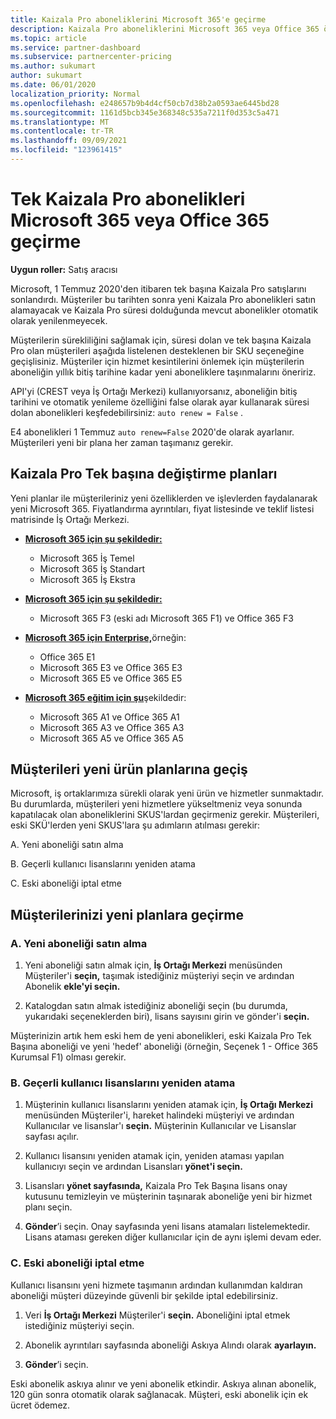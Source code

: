 ```yaml
---
title: Kaizala Pro aboneliklerini Microsoft 365'e geçirme
description: Kaizala Pro aboneliklerini Microsoft 365 veya Office 365 öğrenin. Müşterilerinize geçiş hakkında daha fazla ayrıntı için bu makaleyi okuyun.
ms.topic: article
ms.service: partner-dashboard
ms.subservice: partnercenter-pricing
ms.author: sukumart
author: sukumart
ms.date: 06/01/2020
localization_priority: Normal
ms.openlocfilehash: e248657b9b4d4cf50cb7d38b2a0593ae6445bd28
ms.sourcegitcommit: 1161d5bcb345e368348c535a7211f0d353c5a471
ms.translationtype: MT
ms.contentlocale: tr-TR
ms.lasthandoff: 09/09/2021
ms.locfileid: "123961415"
---
```

# <a name="migrate-kaizala-pro-standalone-subscriptions-to-microsoft-365-or-office-365-versions"></a>Tek Kaizala Pro abonelikleri Microsoft 365 veya Office 365 geçirme

**Uygun roller:** Satış aracısı

Microsoft, 1 Temmuz 2020'den itibaren tek başına Kaizala Pro satışlarını sonlandırdı. Müşteriler bu tarihten sonra yeni Kaizala Pro abonelikleri satın alamayacak ve Kaizala Pro süresi dolduğunda mevcut abonelikler otomatik olarak yenilenmeyecek.

Müşterilerin sürekliliğini sağlamak için, süresi dolan ve tek başına Kaizala Pro olan müşterileri aşağıda listelenen desteklenen bir SKU seçeneğine geçişlisiniz. Müşteriler için hizmet kesintilerini önlemek için müşterilerin aboneliğin yıllık bitiş tarihine kadar yeni aboneliklere taşınmalarını öneririz.

API'yi (CREST veya İş Ortağı Merkezi) kullanıyorsanız, aboneliğin bitiş tarihini ve otomatik yenileme özelliğini false olarak ayar kullanarak süresi dolan abonelikleri keşfedebilirsiniz: `auto renew = False` .

E4 abonelikleri 1 Temmuz `auto renew=False` 2020'de olarak ayarlanır. Müşterileri yeni bir plana her zaman taşımanız gerekir.

## <a name="kaizala-pro-standalone-replacement-plans"></a>Kaizala Pro Tek başına değiştirme planları

Yeni planlar ile müşterileriniz yeni özelliklerden ve işlevlerden faydalanarak yeni Microsoft 365. Fiyatlandırma ayrıntıları, fiyat listesinde ve teklif listesi matrisinde İş Ortağı Merkezi.

- [**Microsoft 365 için şu şekildedir:**](https://www.microsoft.com/microsoft-365/compare-all-microsoft-365-products?&activetab=tab:primaryr2)  
   - Microsoft 365 İş Temel
   - Microsoft 365 İş Standart
   - Microsoft 365 İş Ekstra
    
- [**Microsoft 365 için şu şekildedir:**](https://www.microsoft.com/microsoft-365/microsoft-365-enterprise-f3?activetab=pivot:overviewtab)
   - Microsoft 365 F3 (eski adı Microsoft 365 F1) ve Office 365 F3
    
- [**Microsoft 365 için Enterprise,**](https://www.microsoft.com/microsoft-365/compare-microsoft-365-enterprise-plans)örneğin: 
   - Office 365 E1
   - Microsoft 365 E3 ve Office 365 E3
   - Microsoft 365 E5 ve Office 365 E5

- [**Microsoft 365 eğitim için şu**](https://www.microsoft.com/education/buy-license/microsoft365)şekildedir: 
    - Microsoft 365 A1 ve Office 365 A1
    - Microsoft 365 A3 ve Office 365 A3
    - Microsoft 365 A5 ve Office 365 A5

## <a name="transition-customers-to-new-product-plans"></a>Müşterileri yeni ürün planlarına geçiş

Microsoft, iş ortaklarımıza sürekli olarak yeni ürün ve hizmetler sunmaktadır. Bu durumlarda, müşterileri yeni hizmetlere yükseltmeniz veya sonunda kapatılacak olan aboneliklerini SKUS'lardan geçirmeniz gerekir. Müşterileri, eski SKÜ'lerden yeni SKUS'lara şu adımların atılması gerekir:

A. Yeni aboneliği satın alma

B. Geçerli kullanıcı lisanslarını yeniden atama

C. Eski aboneliği iptal etme


## <a name="migrate-your-customers-to-new-plans"></a>Müşterilerinizi yeni planlara geçirme

### <a name="a-purchase-the-new-subscription"></a>A. Yeni aboneliği satın alma

1. Yeni aboneliği satın almak için, **İş Ortağı Merkezi** menüsünden Müşteriler'i **seçin,** taşımak istediğiniz müşteriyi seçin ve ardından Abonelik **ekle'yi seçin.**

2. Katalogdan satın almak istediğiniz aboneliği seçin (bu durumda, yukarıdaki seçeneklerden biri), lisans sayısını girin ve gönder'i **seçin.**

Müşterinizin artık hem eski hem de yeni abonelikleri, eski Kaizala Pro Tek Başına aboneliği ve yeni 'hedef' aboneliği (örneğin, Seçenek 1 - Office 365 Kurumsal F1) olması gerekir.

### <a name="b-reassign-current-user-licenses"></a>B. Geçerli kullanıcı lisanslarını yeniden atama

1. Müşterinin kullanıcı lisanslarını yeniden atamak için, **İş Ortağı Merkezi** menüsünden Müşteriler'i, hareket halindeki müşteriyi ve ardından Kullanıcılar ve lisanslar'ı **seçin.** Müşterinin Kullanıcılar ve Lisanslar sayfası açılır.

2. Kullanıcı lisansını yeniden atamak için, yeniden ataması yapılan kullanıcıyı seçin ve ardından Lisansları **yönet'i seçin.**

3. Lisansları **yönet sayfasında,** Kaizala Pro Tek Başına lisans onay kutusunu temizleyin ve müşterinin taşınarak aboneliğe yeni bir hizmet planı seçin.

4.  **Gönder**’i seçin. Onay sayfasında yeni lisans atamaları listelemektedir. Lisans ataması gereken diğer kullanıcılar için de aynı işlemi devam eder.

### <a name="c-cancel-old-subscription"></a>C. Eski aboneliği iptal etme

Kullanıcı lisansını yeni hizmete taşımanın ardından kullanımdan kaldıran aboneliği müşteri düzeyinde güvenli bir şekilde iptal edebilirsiniz.

1.  Veri **İş Ortağı Merkezi** Müşteriler'i **seçin.** Aboneliğini iptal etmek istediğiniz müşteriyi seçin.

2.  Abonelik ayrıntıları sayfasında aboneliği Askıya Alındı olarak **ayarlayın.**

3.  **Gönder**’i seçin.

Eski abonelik askıya alınır ve yeni abonelik etkindir. Askıya alınan abonelik, 120 gün sonra otomatik olarak sağlanacak. Müşteri, eski abonelik için ek ücret ödemez.

